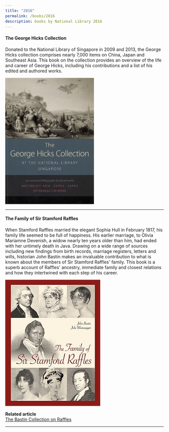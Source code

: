 ```yaml
---
title: "2016"
permalink: /books/2016
description: books by National Library 2016
---
```

#### <a style="text-decoration: none; font-weight: bold;" href="/vol-12/issue-1/apr-jun-2016/george-hicks" target="_blank">The George Hicks Collection</a> 
<p>Donated to the National Library of Singapore in 2009 and 2013, the George Hicks collection comprises nearly 7,000 items on China, Japan and Southeast Asia. This book on the collection provides an overview of the life and career of George Hicks, including his contributions and a list of his edited and authored works.</p> 
<img src=" /images/Vol-12-issue-1%2Fgeorge-hicks-collection/03_georgehicks.bmp" style="width:auto; height:400px">
<hr>

#### <a style="text-decoration: none; font-weight: bold;" href="https://eresources.nlb.gov.sg/printheritage/detail/915aba39-7a5b-4ef9-b2e6-b46f48e2f3af.aspx" target="_blank">The Family of Sir Stamford Raffles </a> 
When Stamford Raffles married the elegant Sophia Hull in February 1817, his family life seemed to be full of happiness. His earlier marriage, to Olivia Mariamne Devenish, a widow nearly ten years older than him, had ended with her untimely death in Java. Drawing on a wide range of sources including new findings from birth records, marriage registers, letters and wills, historian John Bastin makes an invaluable contribution to what is known about the members of Sir Stamford Raffles' family. This book is a superb account of Raffles' ancestry, immediate family and closest relations and how they intertwined with each step of his career. 
	
<img src="/images/publications/family%20of%20stamford%20raffles.jpg" style="width:auto;height:400px">

<b>Related article</b><br>
[The Bastin Collection on Raffles](/vol-12/issue-1/apr-jun-2016/collection-on-raffles)<br>
 
<hr>